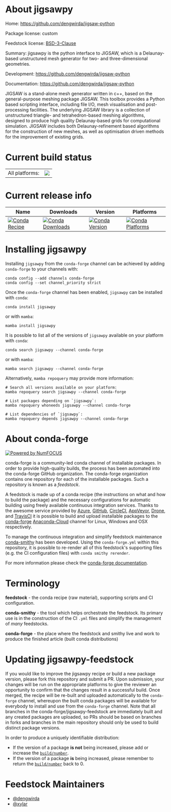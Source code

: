 About jigsawpy
==============

Home: https://github.com/dengwirda/jigsaw-python

Package license: custom

Feedstock license: [BSD-3-Clause](https://github.com/conda-forge/jigsawpy-feedstock/blob/main/LICENSE.txt)

Summary: jigsawpy is the python interface to JIGSAW, which is a Delaunay-based
unstructured mesh generator for two- and three-dimensional geometries.


Development: https://github.com/dengwirda/jigsaw-python

Documentation: https://github.com/dengwirda/jigsaw-python

JIGSAW is a stand-alone mesh generator written in c++, based on the
general-purpose meshing package JIGSAW. This toolbox provides a Python
based scripting interface, including file I/O, mesh visualisation and
post-processing facilities. The underlying JIGSAW library is a collection
of unstructured triangle- and tetrahedron-based meshing algorithms,
designed to produce high quality Delaunay-based grids for computational
simulation. JIGSAW includes both Delaunay-refinement based algorithms for
the construction of new meshes, as well as optimisation driven methods for
the improvement of existing grids.


Current build status
====================


<table><tr><td>All platforms:</td>
    <td>
      <a href="https://dev.azure.com/conda-forge/feedstock-builds/_build/latest?definitionId=9093&branchName=main">
        <img src="https://dev.azure.com/conda-forge/feedstock-builds/_apis/build/status/jigsawpy-feedstock?branchName=main">
      </a>
    </td>
  </tr>
</table>

Current release info
====================

| Name | Downloads | Version | Platforms |
| --- | --- | --- | --- |
| [![Conda Recipe](https://img.shields.io/badge/recipe-jigsawpy-green.svg)](https://anaconda.org/conda-forge/jigsawpy) | [![Conda Downloads](https://img.shields.io/conda/dn/conda-forge/jigsawpy.svg)](https://anaconda.org/conda-forge/jigsawpy) | [![Conda Version](https://img.shields.io/conda/vn/conda-forge/jigsawpy.svg)](https://anaconda.org/conda-forge/jigsawpy) | [![Conda Platforms](https://img.shields.io/conda/pn/conda-forge/jigsawpy.svg)](https://anaconda.org/conda-forge/jigsawpy) |

Installing jigsawpy
===================

Installing `jigsawpy` from the `conda-forge` channel can be achieved by adding `conda-forge` to your channels with:

```
conda config --add channels conda-forge
conda config --set channel_priority strict
```

Once the `conda-forge` channel has been enabled, `jigsawpy` can be installed with `conda`:

```
conda install jigsawpy
```

or with `mamba`:

```
mamba install jigsawpy
```

It is possible to list all of the versions of `jigsawpy` available on your platform with `conda`:

```
conda search jigsawpy --channel conda-forge
```

or with `mamba`:

```
mamba search jigsawpy --channel conda-forge
```

Alternatively, `mamba repoquery` may provide more information:

```
# Search all versions available on your platform:
mamba repoquery search jigsawpy --channel conda-forge

# List packages depending on `jigsawpy`:
mamba repoquery whoneeds jigsawpy --channel conda-forge

# List dependencies of `jigsawpy`:
mamba repoquery depends jigsawpy --channel conda-forge
```


About conda-forge
=================

[![Powered by
NumFOCUS](https://img.shields.io/badge/powered%20by-NumFOCUS-orange.svg?style=flat&colorA=E1523D&colorB=007D8A)](https://numfocus.org)

conda-forge is a community-led conda channel of installable packages.
In order to provide high-quality builds, the process has been automated into the
conda-forge GitHub organization. The conda-forge organization contains one repository
for each of the installable packages. Such a repository is known as a *feedstock*.

A feedstock is made up of a conda recipe (the instructions on what and how to build
the package) and the necessary configurations for automatic building using freely
available continuous integration services. Thanks to the awesome service provided by
[Azure](https://azure.microsoft.com/en-us/services/devops/), [GitHub](https://github.com/),
[CircleCI](https://circleci.com/), [AppVeyor](https://www.appveyor.com/),
[Drone](https://cloud.drone.io/welcome), and [TravisCI](https://travis-ci.com/)
it is possible to build and upload installable packages to the
[conda-forge](https://anaconda.org/conda-forge) [Anaconda-Cloud](https://anaconda.org/)
channel for Linux, Windows and OSX respectively.

To manage the continuous integration and simplify feedstock maintenance
[conda-smithy](https://github.com/conda-forge/conda-smithy) has been developed.
Using the ``conda-forge.yml`` within this repository, it is possible to re-render all of
this feedstock's supporting files (e.g. the CI configuration files) with ``conda smithy rerender``.

For more information please check the [conda-forge documentation](https://conda-forge.org/docs/).

Terminology
===========

**feedstock** - the conda recipe (raw material), supporting scripts and CI configuration.

**conda-smithy** - the tool which helps orchestrate the feedstock.
                   Its primary use is in the construction of the CI ``.yml`` files
                   and simplify the management of *many* feedstocks.

**conda-forge** - the place where the feedstock and smithy live and work to
                  produce the finished article (built conda distributions)


Updating jigsawpy-feedstock
===========================

If you would like to improve the jigsawpy recipe or build a new
package version, please fork this repository and submit a PR. Upon submission,
your changes will be run on the appropriate platforms to give the reviewer an
opportunity to confirm that the changes result in a successful build. Once
merged, the recipe will be re-built and uploaded automatically to the
`conda-forge` channel, whereupon the built conda packages will be available for
everybody to install and use from the `conda-forge` channel.
Note that all branches in the conda-forge/jigsawpy-feedstock are
immediately built and any created packages are uploaded, so PRs should be based
on branches in forks and branches in the main repository should only be used to
build distinct package versions.

In order to produce a uniquely identifiable distribution:
 * If the version of a package **is not** being increased, please add or increase
   the [``build/number``](https://docs.conda.io/projects/conda-build/en/latest/resources/define-metadata.html#build-number-and-string).
 * If the version of a package **is** being increased, please remember to return
   the [``build/number``](https://docs.conda.io/projects/conda-build/en/latest/resources/define-metadata.html#build-number-and-string)
   back to 0.

Feedstock Maintainers
=====================

* [@dengwirda](https://github.com/dengwirda/)
* [@xylar](https://github.com/xylar/)


